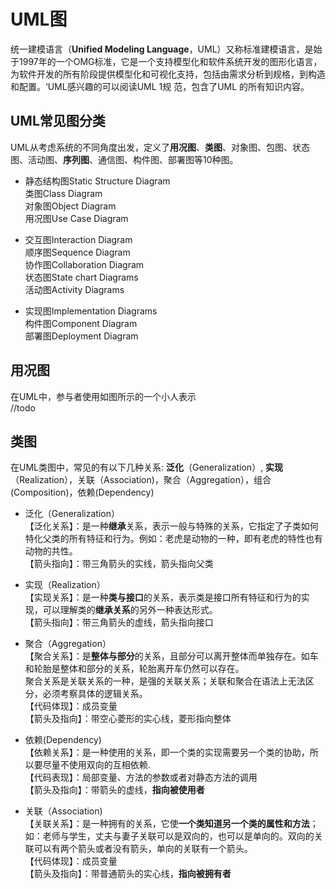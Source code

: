 # UML图

统一建模语言（**Unified Modeling Language**，UML）又称标准建模语言，是始于1997年的一个OMG标准，它是一个支持模型化和软件系统开发的图形化语言，为软件开发的所有阶段提供模型化和可视化支持，包括由需求分析到规格，到构造和配置。‘UML感兴趣的可以阅读UML 1规 范，包含了UML 的所有知识内容。

## UML常见图分类

UML从考虑系统的不同角度出发，定义了**用况图**、**类图**、对象图、包图、状态图、活动图、**序列图**、通信图、构件图、部署图等10种图。

- 静态结构图Static Structure Diagram  
类图Class Diagram  
对象图Object Diagram  
用况图Use Case Diagram  

- 交互图Interaction Diagram  
顺序图Sequence Diagram  
协作图Collaboration Diagram  
状态图State chart Diagrams  
活动图Activity Diagrams  

- 实现图Implementation Diagrams  
构件图Component Diagram  
部署图Deployment Diagram  

## 用况图

在UML中，参与者使用如图所示的一个小人表示  
//todo

## 类图

在UML类图中，常见的有以下几种关系: **泛化**（Generalization）, **实现**（Realization），关联（Association)，聚合（Aggregation），组合(Composition)，依赖(Dependency)

- 泛化（Generalization）  
【泛化关系】：是一种**继承**关系，表示一般与特殊的关系，它指定了子类如何特化父类的所有特征和行为。例如：老虎是动物的一种，即有老虎的特性也有动物的共性。  
【箭头指向】：带三角箭头的实线，箭头指向父类  

- 实现（Realization）  
【实现关系】：是一种**类与接口**的关系，表示类是接口所有特征和行为的实现，可以理解类的**继承关系**的另外一种表达形式。  
【箭头指向】：带三角箭头的虚线，箭头指向接口  

- 聚合（Aggregation）  
【聚合关系】：是**整体与部分**的关系，且部分可以离开整体而单独存在。如车和轮胎是整体和部分的关系，轮胎离开车仍然可以存在。  
聚合关系是关联关系的一种，是强的关联关系；关联和聚合在语法上无法区分，必须考察具体的逻辑关系。  
【代码体现】：成员变量  
【箭头及指向】：带空心菱形的实心线，菱形指向整体  

- 依赖(Dependency)  
【依赖关系】：是一种使用的关系，即一个类的实现需要另一个类的协助，所以要尽量不使用双向的互相依赖.  
【代码表现】：局部变量、方法的参数或者对静态方法的调用  
【箭头及指向】：带箭头的虚线，**指向被使用者**  

- 关联（Association)  
【关联关系】：是一种拥有的关系，它使**一个类知道另一个类的属性和方法**；如：老师与学生，丈夫与妻子关联可以是双向的，也可以是单向的。双向的关联可以有两个箭头或者没有箭头，单向的关联有一个箭头。  
【代码体现】：成员变量  
【箭头及指向】：带普通箭头的实心线，**指向被拥有者**  